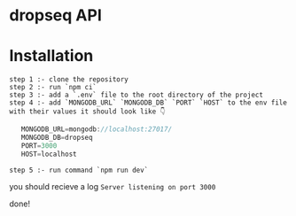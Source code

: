 # dropseq API

# Installation

```
step 1 :- clone the repository
step 2 :- run `npm ci`
step 3 :- add a `.env` file to the root directory of the project
step 4 :- add `MONGODB_URL` `MONGODB_DB` `PORT` `HOST` to the env file with their values it should look like 👇
```

```js
   MONGODB_URL=mongodb://localhost:27017/
   MONGODB_DB=dropseq
   PORT=3000
   HOST=localhost
```

```
step 5 :- run command `npm run dev`
```

you should recieve a log `Server listening on port 3000`

done!